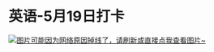# 英语-5月19日打卡

[![图片可能因为网络原因掉线了，请刷新或直接点我查看图片~](https://cdn.jsdelivr.net/gh/ylsislove/image-home/test/20210519235651.jpg)](https://cdn.jsdelivr.net/gh/ylsislove/image-home/test/20210519235651.jpg)
